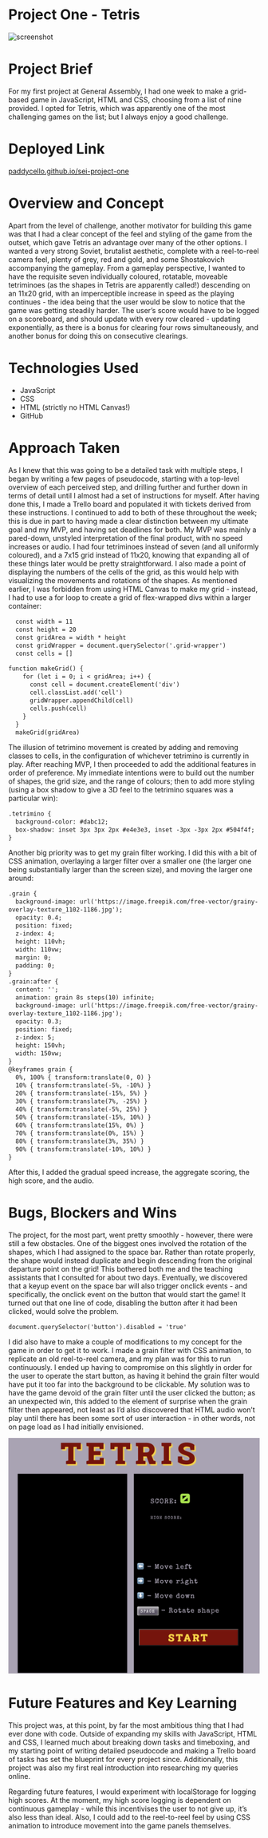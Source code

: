 # Project One - Tetris

![screenshot](https://github.com/PaddyCello/SEI-Project-One/blob/08de10e5789117e18b45fb6273ce29e6e1521a4b/gifs/recording%20(1).gif)

# Project Brief

For my first project at General Assembly, I had one week to make a grid-based game in JavaScript, HTML and CSS, choosing from a list of nine provided. I opted for Tetris, which was apparently one of the most challenging games on the list; but I always enjoy a good challenge.

# Deployed Link

[paddycello.github.io/sei-project-one](https://paddycello.github.io/SEI-Project-One/)

# Overview and Concept

Apart from the level of challenge, another motivator for building this game was that I had a clear concept of the feel and styling of the game from the outset, which gave Tetris an advantage over many of the other options. I wanted a very strong Soviet, brutalist aesthetic, complete with a reel-to-reel camera feel, plenty of grey, red and gold, and some Shostakovich accompanying the gameplay. From a gameplay perspective, I wanted to have the requisite seven individually coloured, rotatable, moveable tetriminoes (as the shapes in Tetris are apparently called!) descending on an 11x20 grid, with an imperceptible increase in speed as the playing continues - the idea being that the user would be slow to notice that the game was getting steadily harder.  The user’s score would have to be logged on a scoreboard, and should update with every row cleared - updating exponentially, as there is a bonus for clearing four rows simultaneously, and another bonus for doing this on consecutive clearings.

# Technologies Used

- JavaScript
- CSS
- HTML (strictly no HTML Canvas!)
- GitHub

# Approach Taken

As I knew that this was going to be a detailed task with multiple steps, I began by writing a few pages of pseudocode, starting with a top-level overview of each perceived step, and drilling further and further down in terms of detail until I almost had a set of instructions for myself. After having done this, I made a Trello board and populated it with tickets derived from these instructions. I continued to add to both of these throughout the week; this is due in part to having made a clear distinction between my ultimate goal and my MVP, and having set deadlines for both. 
My MVP was mainly a pared-down, unstyled interpretation of the final product, with no speed increases or audio. I had four tetriminoes instead of seven (and all uniformly coloured), and a 7x15 grid instead of 11x20, knowing that expanding all of these things later would be pretty straightforward. I also made a point of displaying the numbers of the cells of the grid, as this would help with visualizing the movements and rotations of the shapes. As mentioned earlier, I was forbidden from using HTML Canvas to make my grid - instead, I had to use a for loop to create a grid of flex-wrapped divs within a larger container:

```
  const width = 11
  const height = 20
  const gridArea = width * height
  const gridWrapper = document.querySelector('.grid-wrapper')
  const cells = []
```

```
function makeGrid() {
    for (let i = 0; i < gridArea; i++) {
      const cell = document.createElement('div')
      cell.classList.add('cell')
      gridWrapper.appendChild(cell)
      cells.push(cell)
    }
  }
  makeGrid(gridArea)
```

The illusion of tetrimino movement is created by adding and removing classes to cells, in the configuration of whichever tetrimino is currently in play. 
After reaching MVP, I then proceeded to add the additional features in order of preference. My immediate intentions were to build out the number of shapes, the grid size, and the range of colours; then to add more styling (using a box shadow to give a 3D feel to the tetrimino squares was a particular win):

```
.tetrimino {
  background-color: #dabc12;
  box-shadow: inset 3px 3px 2px #e4e3e3, inset -3px -3px 2px #504f4f;
}
```

Another big priority was to get my grain filter working. I did this with a bit of CSS animation, overlaying a larger filter over a smaller one (the larger one being substantially larger than the screen size), and moving the larger one around:

```
.grain {
  background-image: url('https://image.freepik.com/free-vector/grainy-overlay-texture_1102-1186.jpg');
  opacity: 0.4;
  position: fixed;
  z-index: 4;
  height: 110vh;
  width: 110vw;
  margin: 0;
  padding: 0;
}
.grain:after {
  content: '';
  animation: grain 8s steps(10) infinite;
  background-image: url('https://image.freepik.com/free-vector/grainy-overlay-texture_1102-1186.jpg');
  opacity: 0.3;
  position: fixed;
  z-index: 5;
  height: 150vh;
  width: 150vw;
}
@keyframes grain {
  0%, 100% { transform:translate(0, 0) }
  10% { transform:translate(-5%, -10%) }
  20% { transform:translate(-15%, 5%) }
  30% { transform:translate(7%, -25%) }
  40% { transform:translate(-5%, 25%) }
  50% { transform:translate(-15%, 10%) }
  60% { transform:translate(15%, 0%) }
  70% { transform:translate(0%, 15%) }
  80% { transform:translate(3%, 35%) }
  90% { transform:translate(-10%, 10%) }
}
```

After this, I added the gradual speed increase, the aggregate scoring, the high score, and the audio.

# Bugs, Blockers and Wins

The project, for the most part, went pretty smoothly - however, there were still a few obstacles. One of the biggest ones involved the rotation of the shapes, which I had assigned to the space bar. Rather than rotate properly, the shape would instead duplicate and begin descending from the original departure point on the grid! This bothered both me and the teaching assistants that I consulted for about two days. Eventually, we discovered that a keyup event on the space bar will also trigger onclick events - and specifically, the onclick event on the button that would start the game! It turned out that one line of code, disabling the button after it had been clicked, would solve the problem.

```
document.querySelector('button').disabled = 'true'
```

I did also have to make a couple of modifications to my concept for the game in order to get it to work. I made a grain filter with CSS animation, to replicate an old reel-to-reel camera, and my plan was for this to run continuously. I ended up having to compromise on this slightly in order for the user to operate the start button, as having it behind the grain filter would have put it too far into the background to be clickable. My solution was to have the game devoid of the grain filter until the user clicked the button; as an unexpected win, this added to the element of surprise when the grain filter then appeared, not least as I’d also discovered that HTML audio won’t play until there has been some sort of user interaction - in other words, not on page load as I had initially envisioned.

![screenshot](https://github.com/PaddyCello/SEI-Project-One/blob/2048ae384c1c55d97597a5a2d3fbd20392a937e3/gifs/Screenshot%202021-04-27%20at%2015.41.50.png)

# Future Features and Key Learning

This project was, at this point, by far the most ambitious thing that I had ever done with code. Outside of expanding my skills with JavaScript, HTML and CSS, I learned much about breaking down tasks and timeboxing, and my starting point of writing detailed pseudocode and making a Trello board of tasks has set the blueprint for every project since. Additionally, this project was also my first real introduction into researching my queries online.

Regarding future features, I would experiment with localStorage for logging high scores. At the moment, my high score logging is dependent on continuous gameplay - while this incentivises the user to not give up, it’s also less than ideal. Also, I could add to the reel-to-reel feel by using CSS animation to introduce movement into the game panels themselves.

